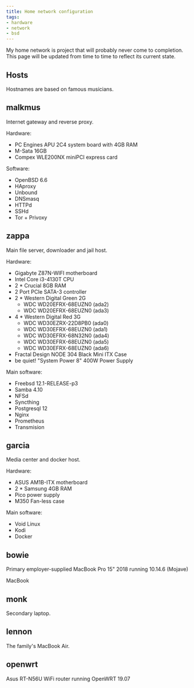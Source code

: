 ```yaml
---
title: Home network configuration
tags:
- hardware
- network
- bsd
---
```


My home network is project that will probably never come to completion. This
page will be updated from time to time to reflect its current state.

<!--more-->

## Hosts

Hostnames are based on famous musicians.

## malkmus

Internet gateway and reverse proxy.

Hardware:

- PC Engines APU 2C4 system board with 4GB RAM
- M-Sata 16GB
- Compex WLE200NX miniPCI express card

Software:

- OpenBSD 6.6
- HAproxy
- Unbound
- DNSmasq
- HTTPd
- SSHd
- Tor + Privoxy

## zappa

Main file server, downloader and jail host.

Hardware:

- Gigabyte Z87N-WIFI motherboard
- Intel Core i3-4130T CPU
- 2 * Crucial 8GB RAM
- 2 Port PCIe SATA-3 controller
- 2 * Western Digital Green 2G
  - WDC WD20EFRX-68EUZN0 (ada2)
  - WDC WD20EFRX-68EUZN0 (ada3)
- 4 * Western Digital Red 3G
  - WDC WD30EZRX-22D8PB0 (ada0)
  - WDC WD30EFRX-68EUZN0 (ada1)
  - WDC WD30EFRX-68N32N0 (ada4)
  - WDC WD30EFRX-68EUZN0 (ada5)
  - WDC WD30EFRX-68EUZN0 (ada6)
- Fractal Design NODE 304 Black Mini ITX Case
- be quiet! "System Power 8" 400W Power Supply

Main software:

- Freebsd 12.1-RELEASE-p3
- Samba 4.10
- NFSd
- Syncthing
- Postgresql 12
- Nginx
- Prometheus
- Transmision

## garcia

Media center and docker host.

Hardware:

- ASUS AM1B-ITX motherboard
- 2 * Samsung 4GB RAM
- Pico power supply
- M350 Fan-less case

Main software:

- Void Linux
- Kodi
- Docker

## bowie

Primary employer-supplied MacBook Pro 15" 2018 running 10.14.6 (Mojave)

MacBook

## monk

Secondary laptop.

## lennon

The family's MacBook Air.

## openwrt

Asus RT-N56U WiFi router running OpenWRT 19.07

